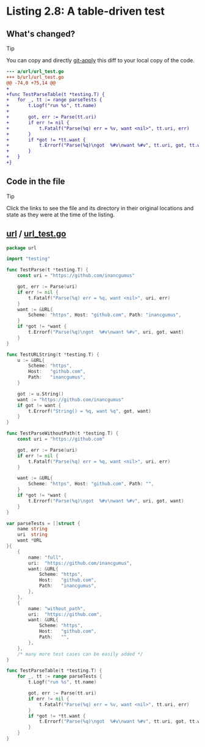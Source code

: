 # Listing 2.8: A table-driven test

## What's changed?

> [!TIP]
> You can copy and directly [git-apply](https://tldr.inbrowser.app/pages/common/git-apply) this diff to your local copy of the code.

```diff
--- a/url/url_test.go
+++ b/url/url_test.go
@@ -74,0 +75,14 @@
+
+func TestParseTable(t *testing.T) {
+	for _, tt := range parseTests {
+		t.Logf("run %s", tt.name)
+
+		got, err := Parse(tt.uri)
+		if err != nil {
+			t.Fatalf("Parse(%q) err = %v, want <nil>", tt.uri, err)
+		}
+		if *got != *tt.want {
+			t.Errorf("Parse(%q)\ngot  %#v\nwant %#v", tt.uri, got, tt.want)
+		}
+	}
+}

```
## Code in the file

> [!TIP]
> Click the links to see the file and its directory in their original locations and state as they were at the time of the listing.

## [url](https://github.com/inancgumus/gobyexample/blob/1818f92d2d505b1e2272fbf72d82c95926a0c245/url) / [url_test.go](https://github.com/inancgumus/gobyexample/blob/1818f92d2d505b1e2272fbf72d82c95926a0c245/url/url_test.go)

```go
package url

import "testing"

func TestParse(t *testing.T) {
	const uri = "https://github.com/inancgumus"

	got, err := Parse(uri)
	if err != nil {
		t.Fatalf("Parse(%q) err = %q, want <nil>", uri, err)
	}
	want := &URL{
		Scheme: "https", Host: "github.com", Path: "inancgumus",
	}
	if *got != *want {
		t.Errorf("Parse(%q)\ngot  %#v\nwant %#v", uri, got, want)
	}
}

func TestURLString(t *testing.T) {
	u := &URL{
		Scheme: "https",
		Host:   "github.com",
		Path:   "inancgumus",
	}

	got := u.String()
	want := "https://github.com/inancgumus"
	if got != want {
		t.Errorf("String() = %q, want %q", got, want)
	}
}

func TestParseWithoutPath(t *testing.T) {
	const uri = "https://github.com"

	got, err := Parse(uri)
	if err != nil {
		t.Fatalf("Parse(%q) err = %q, want <nil>", uri, err)
	}

	want := &URL{
		Scheme: "https", Host: "github.com", Path: "",
	}
	if *got != *want {
		t.Errorf("Parse(%q)\ngot  %#v\nwant %#v", uri, got, want)
	}
}

var parseTests = []struct {
	name string
	uri  string
	want *URL
}{
	{
		name: "full",
		uri:  "https://github.com/inancgumus",
		want: &URL{
			Scheme: "https",
			Host:   "github.com",
			Path:   "inancgumus",
		},
	},
	{
		name: "without_path",
		uri:  "https://github.com",
		want: &URL{
			Scheme: "https",
			Host:   "github.com",
			Path:   "",
		},
	},
	/* many more test cases can be easily added */
}

func TestParseTable(t *testing.T) {
	for _, tt := range parseTests {
		t.Logf("run %s", tt.name)

		got, err := Parse(tt.uri)
		if err != nil {
			t.Fatalf("Parse(%q) err = %v, want <nil>", tt.uri, err)
		}
		if *got != *tt.want {
			t.Errorf("Parse(%q)\ngot  %#v\nwant %#v", tt.uri, got, tt.want)
		}
	}
}
```

